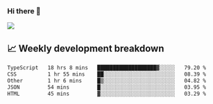 ### Hi there 👋
<img align="center" src="https://github-readme-stats.vercel.app/api?username=Tumao727&show_icons=true&hide_title=true&theme=dracula" />


## 📈 Weekly development breakdown
<!--START_SECTION:waka-->

```txt
TypeScript   18 hrs 8 mins   ███████████████████▓░░░░░   79.20 %
CSS          1 hr 55 mins    ██░░░░░░░░░░░░░░░░░░░░░░░   08.39 %
Other        1 hr 6 mins     █▒░░░░░░░░░░░░░░░░░░░░░░░   04.82 %
JSON         54 mins         █░░░░░░░░░░░░░░░░░░░░░░░░   03.95 %
HTML         45 mins         ▓░░░░░░░░░░░░░░░░░░░░░░░░   03.29 %
```

<!--END_SECTION:waka-->